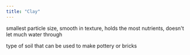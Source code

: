 ```yaml
---
title: "Clay"
---
```

smallest particle size, smooth in texture, holds the most nutrients, doesn't let much water through

type of soil that can be used to make pottery or bricks

